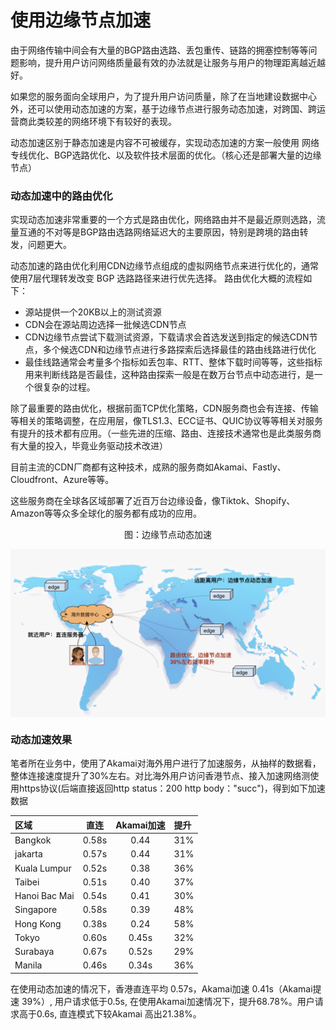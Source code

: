 # 使用边缘节点加速

由于网络传输中间会有大量的BGP路由选路、丢包重传、链路的拥塞控制等等问题影响，提升用户访问网络质量最有效的办法就是让服务与用户的物理距离越近越好。

如果您的服务面向全球用户，为了提升用户访问质量，除了在当地建设数据中心外，还可以使用动态加速的方案，基于边缘节点进行服务动态加速，对跨国、跨运营商此类较差的网络环境下有较好的表现。

动态加速区别于静态加速是内容不可被缓存，实现动态加速的方案一般使用 网络专线优化、BGP选路优化、以及软件技术层面的优化。（核心还是部署大量的边缘节点）

### 动态加速中的路由优化

实现动态加速非常重要的一个方式是路由优化，网络路由并不是最近原则选路，流量互通的不对等是BGP路由选路网络延迟大的主要原因，特别是跨境的路由转发，问题更大。

动态加速的路由优化利用CDN边缘节点组成的虚拟网络节点来进行优化的，通常使用7层代理转发改变 BGP 选路路径来进行优先选择。 路由优化大概的流程如下：

- 源站提供一个20KB以上的测试资源
- CDN会在源站周边选择一批候选CDN节点
- CDN边缘节点尝试下载测试资源，下载请求会首选发送到指定的候选CDN节点，多个候选CDN和边缘节点进行多路探索后选择最佳的路由线路进行优化
- 最佳线路通常会考量多个指标如丢包率、RTT、整体下载时间等等，这些指标用来判断线路是否最佳，这种路由探索一般是在数万台节点中动态进行，是一个很复杂的过程。

除了最重要的路由优化，根据前面TCP优化策略，CDN服务商也会有连接、传输等相关的策略调整，在应用层，像TLS1.3、ECC证书、QUIC协议等等相关对服务有提升的技术都有应用。（一些先进的压缩、路由、连接技术通常也是此类服务商有大量的投入，毕竟业务驱动技术改进）

目前主流的CDN厂商都有这种技术，成熟的服务商如Akamai、Fastly、Cloudfront、Azure等等。

这些服务商在全球各区域部署了近百万台边缘设备，像Tiktok、Shopify、Amazon等等众多全球化的服务都有成功的应用。

<div  align="center">
	<p>图：边缘节点动态加速</p>
	<img src="../../assets/edge.png" width = "550"  align=center />
</div>

### 动态加速效果

笔者所在业务中，使用了Akamai对海外用户进行了加速服务，从抽样的数据看，整体连接速度提升了30%左右。对比海外用户访问香港节点、接入加速网络测使用https协议(后端直接返回http status：200  http body："succ")，得到如下加速数据


区域|直连|Akamai加速|提升
:---|:--:|:--:|:--
Bangkok|0.58s|0.44|31%
jakarta|0.57s|0.44|31%
Kuala Lumpur|0.52s|0.38|36%
Taibei|0.51s|0.40|37%
Hanoi Bac Mai|0.54s|0.41|30%
Singapore|0.58s|0.39|48%
Hong Kong|0.38s|0.24|58%
Tokyo|0.60s|0.45s|32%
Surabaya|0.67s|0.52s|29%
Manila|0.46s|0.34s|36%


在使用动态加速的情况下，香港直连平均 0.57s，Akamai加速 0.41s（Akamai提速 39%）, 用户请求低于0.5s, 在使用Akamai加速情况下，提升68.78%。用户请求高于0.6s, 直连模式下较Akamai 高出21.38%。


